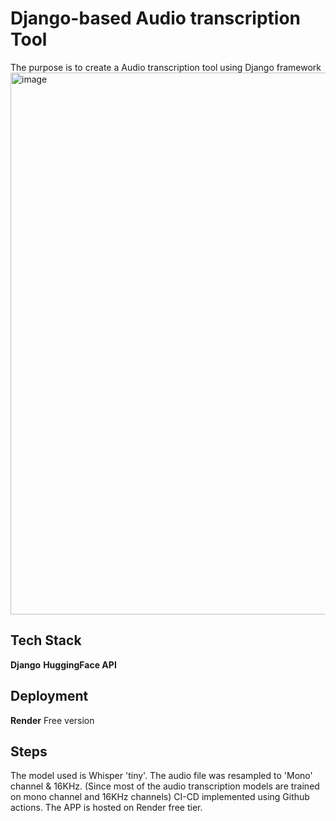 # Django-based Audio transcription Tool
The purpose is to create a Audio transcription tool using Django framework
<img width="1903" height="867" alt="image" src="https://github.com/user-attachments/assets/5e201cc1-a4a7-4ab2-924e-ae9014ac801e" />

## Tech Stack
**Django**
**HuggingFace API**

## Deployment
**Render** Free version

## Steps
The model used is Whisper 'tiny'.
The audio file was resampled to 'Mono' channel & 16KHz. (Since most of the audio transcription models are trained on mono channel and 16KHz channels)
CI-CD implemented using Github actions.
The APP is hosted on Render free tier.
